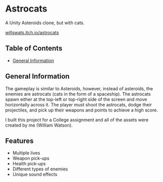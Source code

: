 # Astrocats

A Unity Asteroids clone, but with cats.

[willswats.itch.io/astrocats](https://willswats.itch.io/astrocats)

## Table of Contents

- [General Information](#general-information)

## General Information

The gameplay is similar to Asteroids, however, instead of asteroids, the enemies are astrocats (cats in the form of a spaceship). The astrocats spawn either at the top-left or top-right side of the screen and move horizontally across it. The player must shoot the astrocats, dodge their projectiles, and pick up their weapons and points to achieve a high score.

I built this project for a College assignment and all of the assets were created by me (William Watson).

## Features

- Multiple lives
- Weapon pick-ups
- Health pick-ups
- Different types of enemies
- Unique sound effects
